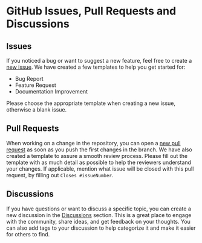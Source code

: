 # GitHub Issues, Pull Requests and Discussions

## Issues

If you noticed a bug or want to suggest a new feature, feel free to create a [new issue](https://github.com/openkfw/TruSpace/issues). We have created a few templates to help you get started for:

- Bug Report
- Feature Request
- Documentation Improvement

Please choose the appropriate template when creating a new issue, otherwise a blank issue.

## Pull Requests

When working on a change in the repository, you can open a [new pull request](https://github.com/openkfw/TruSpace/pulls) as soon as you push the first changes in the branch. We have also created a template to assure a smooth review process. Please fill out the template with as much detail as possible to help the reviewers understand your changes. If applicable, mention what issue will be closed with this pull request, by filling out `Closes #issueNumber`.

## Discussions

If you have questions or want to discuss a specific topic, you can create a new discussion in the [Discussions](https://github.com/openkfw/TruSpace/discussions) section. This is a great place to engage with the community, share ideas, and get feedback on your thoughts. You can also add tags to your discussion to help categorize it and make it easier for others to find.
